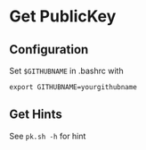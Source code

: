 # Get PublicKey

## Configuration
Set `$GITHUBNAME` in .bashrc with
```
export GITHUBNAME=yourgithubname
```

## Get Hints
See `pk.sh -h` for hint
